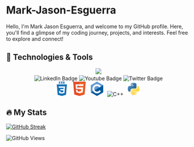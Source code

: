 # Mark-Jason-Esguerra
Hello, I'm Mark Jason Esguerra, and welcome to my GitHub profile. Here, you'll find a glimpse of my coding journey, projects, and interests. Feel free to explore and connect!

## 🔧 Technologies & Tools

<div id="header" align="center">
  <img src="https://media.giphy.com/media/3kPDmoWdBpQPNhCnUG/giphy.gif" width="200" />
</div>

<div id="badges" align="center">
  <img src="https://img.shields.io/badge/LinkedIn-blue?style=for-the-badge&logo=linkedin&logoColor=white" alt="LinkedIn Badge" />
  <img src="https://img.shields.io/badge/YouTube-red?style=for-the-badge&logo=youtube&logoColor=white" alt="Youtube Badge" />
  <img src="https://img.shields.io/badge/Twitter-blue?style=for-the-badge&logo=twitter&logoColor=white" alt="Twitter Badge" />
</div>

<div id="logos" align="center">
  <img src="https://github.com/devicons/devicon/blob/master/icons/css3/css3-plain-wordmark.svg" title="CSS3" alt="CSS" width="40" height="40" />&nbsp;
  <img src="https://github.com/devicons/devicon/blob/master/icons/html5/html5-original.svg" title="HTML5" alt="HTML" width="40" height="40" />&nbsp;
  <img src="https://github.com/devicons/devicon/blob/master/icons/c/c-original.svg" title="C" alt="C" width="40" height="40" />&nbsp;
  <img src="https://github.com/isocpp/logos/blob/master/cpp_logo.png" title="C++" alt="C++" width="40" height="40" />&nbsp;
  <img src="https://github.com/devicons/devicon/blob/1119b9f84c0290e0f0b38982099a2bd027a48bf1/icons/python/python-original.svg?plain=1" alt="python" width="40" height="40" />&nbsp;
</div>

## :fire: My Stats

[![GitHub Streak](http://github-readme-streak-stats.herokuapp.com?user=markjasonesguerra&theme=dark&background=000000)](https://git.io/streak-stats)

![GitHub Views](https://komarev.com/ghpvc/?username=markjasonesguerra&color=blueviolet)
